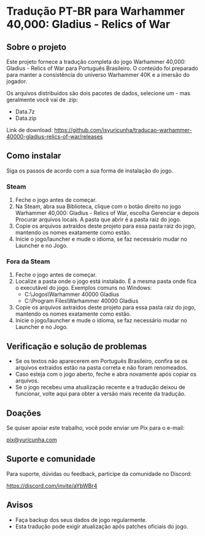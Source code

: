 # Tradução PT-BR para Warhammer 40,000: Gladius - Relics of War

## Sobre o projeto
Este projeto fornece a tradução completa do jogo Warhammer 40,000: Gladius - Relics of War para Português Brasileiro. O conteúdo foi preparado para manter a consistência do universo Warhammer 40K e a imersão do jogador.

Os arquivos distribuídos são dois pacotes de dados, selecione um - mas geralmente você vai de .zip:

- Data.7z
- Data.zip

Link de download: https://github.com/isyuricunha/traducao-warhammer-40000-gladius-relics-of-war/releases

## Como instalar
Siga os passos de acordo com a sua forma de instalação do jogo.

### Steam
1. Feche o jogo antes de começar.
2. Na Steam, abra sua Biblioteca, clique com o botão direito no jogo Warhammer 40,000: Gladius - Relics of War, escolha Gerenciar e depois Procurar arquivos locais. A pasta que abrir é a pasta raiz do jogo.
3. Copie os arquivos axtraidos deste projeto para essa pasta raiz do jogo, mantendo os nomes exatamente como estão.
4. Inicie o jogo/launcher e mude o idioma, se faz necessário mudar no Launcher e no Jogo.

### Fora da Steam
1. Feche o jogo antes de começar.
2. Localize a pasta onde o jogo está instalado. É a mesma pasta onde fica o executável do jogo. Exemplos comuns no Windows:
   - C:\Jogos\Warhammer 40000 Gladius
   - C:\Program Files\Warhammer 40000 Gladius
3. Copie os arquivos axtraidos deste projeto para essa pasta raiz do jogo, mantendo os nomes exatamente como estão.
4. Inicie o jogo/launcher e mude o idioma, se faz necessário mudar no Launcher e no Jogo.

## Verificação e solução de problemas
- Se os textos não aparecerem em Português Brasileiro, confira se os arquivos extraidos estão na pasta correta e não foram renomeados.
- Caso esteja com o jogo aberto, feche e abra novamente após copiar os arquivos.
- Se o jogo recebeu uma atualização recente e a tradução deixou de funcionar, volte aqui para obter a versão mais recente da tradução.

## Doações
Se quiser apoiar este trabalho, você pode enviar um Pix para o e-mail:

pix@yuricunha.com

## Suporte e comunidade
Para suporte, dúvidas ou feedback, participe da comunidade no Discord:

https://discord.com/invite/aYbWBr4

## Avisos
- Faça backup dos seus dados de jogo regularmente.
- Esta tradução pode exigir atualização após patches oficiais do jogo.
